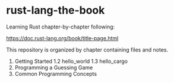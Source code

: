 # rust-lang-the-book

Learning Rust chapter-by-chapter following:

https://doc.rust-lang.org/book/title-page.html

This repository is organized by chapter containing files and notes.

1. Getting Started
    1.2 hello_world
    1.3 hello_cargo
2. Programming a Guessing Game
3. Common Programming Concepts